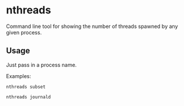 nthreads
========

Command line tool for showing the number of threads spawned by any given process.

## Usage

Just pass in a process name.

Examples:

```
nthreads subset
```

```
nthreads journald
```
